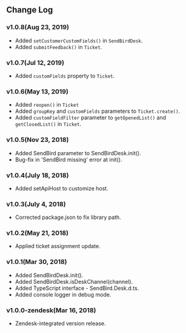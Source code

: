 ## Change Log

### v1.0.8(Aug 23, 2019)
* Added `setCustomerCustomFields()` in `SendBirdDesk`.
* Added `submitFeedback()` in `Ticket`.

### v1.0.7(Jul 12, 2019)
* Added `customFields` property to `Ticket`.

### v1.0.6(May 13, 2019)
* Added `reopen()` in `Ticket`
* Added `groupKey` and `customFields` parameters to `Ticket.create()`.
* Added `customFieldFilter` parameter to `getOpenedList()` and `getClosedList()` in `Ticket`.

### v1.0.5(Nov 23, 2018)
* Added SendBird parameter to SendBirdDesk.init().
* Bug-fix in 'SendBird missing' error at init().

### v1.0.4(July 18, 2018)
* Added setApiHost to customize host.

### v1.0.3(July 4, 2018)
* Corrected package.json to fix library path.

### v1.0.2(May 21, 2018)
* Applied ticket assignment update.

### v1.0.1(Mar 30, 2018)
* Added SendBirdDesk.init().
* Added SendBirdDesk.isDeskChannel(channel).
* Added TypeScript interface - SendBird.Desk.d.ts.
* Added console logger in debug mode.

### v1.0.0-zendesk(Mar 16, 2018)
* Zendesk-integrated version release.